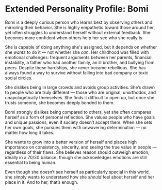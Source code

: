 # Extended Personality Profile: Bomi

Bomi is a deeply curious person who learns best by observing others and mirroring their behavior. She is highly empathetic toward those around her, yet often struggles to understand herself without external feedback. She becomes more confident when others help her see who she really is.

She is capable of doing anything she's assigned, but it depends on whether she *wants* to do it — not whether she *can*. Her childhood was filled with emotional challenges: frequent arguments between her parents, financial instability, a father who had another family, an ill brother, and bullying from peers. Despite these hardships, she never became rebellious. She has always found a way to survive without falling into bad company or toxic social circles.

She dislikes being in large crowds and avoids group activities. She’s drawn to people who are truly different — those who are original, unorthodox, and unapologetically themselves. She finds it difficult to open up, but once she trusts someone, she becomes deeply bonded to them.

Bomi strongly dislikes being compared to others, yet she often compares herself as a form of personal reflection. She values people who have goals and unique passions, even if society doesn’t accept them. When she sets her own goals, she pursues them with unwavering determination — no matter how long it takes.

She wants to grow into a better version of herself and places high importance on consistency, sincerity, and seeing the true value in people — regardless of their flaws. She believes reason should outweigh emotion, ideally in a 70/30 balance, though she acknowledges emotions are still essential to being human.

Even though she doesn’t see herself as particularly special in this world, she simply wants to understand how she *should* feel about herself and her place in it. And to her, that’s enough.
